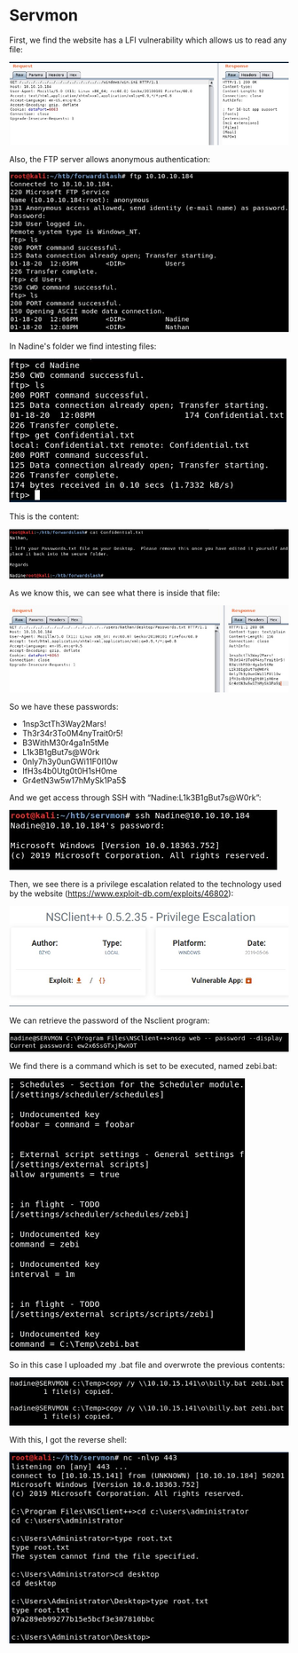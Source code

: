 # Servmon

First, we find the website has a LFI vulnerability which allows us to read any file:

![Screenshot](images/Screenshot_1.jpg)

Also, the FTP server allows anonymous authentication:

![Screenshot](images/Screenshot_2.jpg)

In Nadine's folder we find intesting files:

![Screenshot](images/Screenshot_3.jpg)

This is the content:

![Screenshot](images/Screenshot_4.jpg)

As we know this, we can see what there is inside that file:

![Screenshot](images/Screenshot_5.jpg)

So we have these passwords:
- 1nsp3ctTh3Way2Mars!
- Th3r34r3To0M4nyTrait0r5!
- B3WithM30r4ga1n5tMe
- L1k3B1gBut7s@W0rk
- 0nly7h3y0unGWi11F0l10w
- IfH3s4b0Utg0t0H1sH0me
- Gr4etN3w5w17hMySk1Pa5$

And we get access through SSH with “Nadine:L1k3B1gBut7s@W0rk”:

![Screenshot](images/Screenshot_6.jpg)

Then, we see there is a privilege escalation related to the technology used by the website (https://www.exploit-db.com/exploits/46802):

![Screenshot](images/Screenshot_7.jpg)

We can retrieve the password of the Nsclient program:

![Screenshot](images/Screenshot_8.jpg)

We find there is a command which is set to be executed, named zebi.bat:

![Screenshot](images/Screenshot_9.jpg)

So in this case I uploaded my .bat file and overwrote the previous contents:

![Screenshot](images/Screenshot_10.jpg)

With this, I got the reverse shell:

![Screenshot](images/Screenshot_11.jpg)
